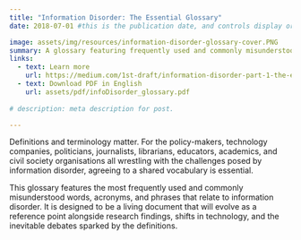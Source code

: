 ```yaml
---
title: "Information Disorder: The Essential Glossary"
date: 2018-07-01 #this is the publication date, and controls display order.

image: assets/img/resources/information-disorder-glossary-cover.PNG
summary: A glossary featuring frequently used and commonly misunderstood words, acronyms, and phrases related to information disorder.
links:
  - text: Learn more
    url: https://medium.com/1st-draft/information-disorder-part-1-the-essential-glossary-19953c544fe3
  - text: Download PDF in English
    url: assets/pdf/infoDisorder_glossary.pdf
    
# description: meta description for post.

---
```


Definitions and terminology matter. For the policy-makers, technology companies, politicians, journalists, librarians, educators, academics, and civil society organisations all wrestling with the challenges posed by information disorder, agreeing to a shared vocabulary is essential.

This glossary features the most frequently used and commonly misunderstood words, acronyms, and phrases that relate to information disorder. It is designed to be a living document that will evolve as a reference point alongside research findings, shifts in technology, and the inevitable debates sparked by the definitions.
